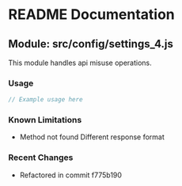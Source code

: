 # README Documentation

## Module: src/config/settings_4.js

This module handles api misuse operations.

### Usage

```java
// Example usage here
```

### Known Limitations

- Method not found Different response format

### Recent Changes

- Refactored in commit f775b190
